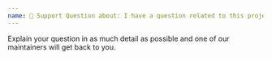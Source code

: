 ```yaml
---
name: 🙋 Support Question about: I have a question related to this project labels: question
---
```


Explain your question in as much detail as possible and one of our maintainers will get back to you.
